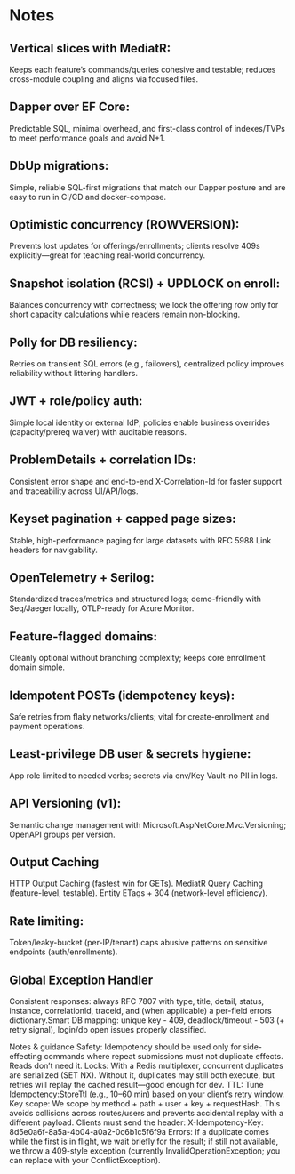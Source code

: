 # Notes

## Vertical slices with MediatR: 
Keeps each feature’s commands/queries cohesive and testable; reduces cross-module coupling and aligns via focused files.

## Dapper over EF Core: 
Predictable SQL, minimal overhead, and first-class control of indexes/TVPs to meet performance goals and avoid N+1.

## DbUp migrations: 
Simple, reliable SQL-first migrations that match our Dapper posture and are easy to run in CI/CD and docker-compose.

## Optimistic concurrency (ROWVERSION): 
Prevents lost updates for offerings/enrollments; clients resolve 409s explicitly—great for teaching real-world concurrency.

## Snapshot isolation (RCSI) + UPDLOCK on enroll: 
Balances concurrency with correctness; we lock the offering row only for short capacity calculations while readers remain non-blocking.

## Polly for DB resiliency: 
Retries on transient SQL errors (e.g., failovers), centralized policy improves reliability without littering handlers.

## JWT + role/policy auth: 
Simple local identity or external IdP; policies enable business overrides (capacity/prereq waiver) with auditable reasons.

## ProblemDetails + correlation IDs: 
Consistent error shape and end-to-end X-Correlation-Id for faster support and traceability across UI/API/logs.

## Keyset pagination + capped page sizes: 
Stable, high-performance paging for large datasets with RFC 5988 Link headers for navigability.

## OpenTelemetry + Serilog: 
Standardized traces/metrics and structured logs; demo-friendly with Seq/Jaeger locally, OTLP-ready for Azure Monitor.

## Feature-flagged domains: 
Cleanly optional without branching complexity; keeps core enrollment domain simple.

## Idempotent POSTs (idempotency keys): 
Safe retries from flaky networks/clients; vital for create-enrollment and payment operations.

## Least-privilege DB user & secrets hygiene: 
App role limited to needed verbs; secrets via env/Key Vault-no PII in logs.

## API Versioning (v1): 
Semantic change management with Microsoft.AspNetCore.Mvc.Versioning; OpenAPI groups per version.

## Output Caching
HTTP Output Caching (fastest win for GETs). 
MediatR Query Caching (feature-level, testable). 
Entity ETags + 304 (network-level efficiency). 

## Rate limiting: 
Token/leaky-bucket (per-IP/tenant) caps abusive patterns on sensitive endpoints (auth/enrollments).

## Global Exception Handler 
Consistent responses: always RFC 7807 with type, title, detail, status, instance, correlationId, traceId, and (when applicable) a per-field errors dictionary.Smart DB mapping: unique key - 409, deadlock/timeout - 503 (+ retry signal), login/db open issues properly classified.

Notes & guidance
Safety: Idempotency should be used only for side-effecting commands where repeat submissions must not duplicate effects. Reads don’t need it.
Locks: With a Redis multiplexer, concurrent duplicates are serialized (SET NX). Without it, duplicates may still both execute, but retries will replay the cached result—good enough for dev.
TTL: Tune Idempotency:StoreTtl (e.g., 10–60 min) based on your client’s retry window.
Key scope: We scope by method + path + user + key + requestHash. This avoids collisions across routes/users and prevents accidental replay with a different payload.
Clients must send the header: X-Idempotency-Key: 8d5e0a6f-8a5a-4b04-a0a2-0c6b1c5f6f9a
Errors: If a duplicate comes while the first is in flight, we wait briefly for the result; if still not available, we throw a 409-style exception (currently InvalidOperationException; you can replace with your ConflictException).

